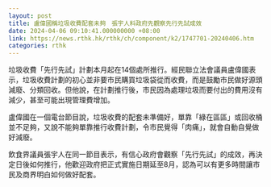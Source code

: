 ```yaml
---
layout: post
title: 盧偉國稱垃圾收費配套未夠　張宇人料政府先觀察先行先試成效
date: 2024-04-06 09:10:41.000000000 +08:00
link: https://news.rthk.hk/rthk/ch/component/k2/1747701-20240406.htm
categories: rthk
---
```


垃圾收費「先行先試」計劃本月起在14個處所推行。經民聯立法會議員盧偉國表示，垃圾收費計劃的初心並非要市民購買垃圾袋從而收費，而是鼓勵市民做好源頭減廢、分類回收。但他說，在計劃推行後，市民因為處理垃圾而要付出的費用沒有減少，甚至可能出現管理費增加。

盧偉國在一個電台節目說，垃圾收費的配套未準備好，單靠「綠在區區」或回收桶並不足夠，又說不能夠單靠推行收費計劃，令市民覺得「肉痛」，就會自動自覺做好減廢。

飲食界議員張宇人在同一節目表示，有信心政府會觀察「先行先試」的成效，再決定日後如何推行，他歡迎政府把正式實施日期延至8月，認為可以有更多時間讓市民及商界明白如何做好配套。
